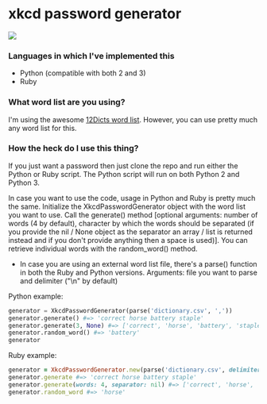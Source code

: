 # xkcd password generator
![](http://imgs.xkcd.com/comics/password_strength.png)
### Languages in which I've implemented this
* Python (compatible with both 2 and 3)
* Ruby

### What word list are you using?
I'm using the awesome [12Dicts word list](http://wordlist.aspell.net/12dicts/). However, you can use pretty much any word list for this.

### How the heck do I use this thing?
If you just want a password then just clone the repo and run either the Python or Ruby script. The Python script will run on both Python 2 and  Python 3.

In case you want to use the code, usage in Python and Ruby is pretty much the same. Initialize the XkcdPasswordGenerator object with the word list you want to use. Call the generate() method [optional arguments: number of words (4 by default), character by which the words should be separated (if you provide the nil / None object as the separator an array / list is returned instead and if you don't provide anything then a space is used)]. You can retrieve individual words with the random_word() method.
* In case you are using an external word list file, there's a parse() function in both the Ruby and Python versions. Arguments: file you want to parse and delimiter ("\n" by default)

Python example:
```python
generator = XkcdPasswordGenerator(parse('dictionary.csv', ','))
generator.generate() #=> 'correct horse battery staple'
generator.generate(3, None) #=> ['correct', 'horse', 'battery', 'staple']
generator.random_word() #=> 'battery'
generator
```
Ruby example:
```ruby
generator = XkcdPasswordGenerator.new(parse('dictionary.csv', delimiter: ','))
generator.generate #=> 'correct horse battery staple'
generator.generate(words: 4, separator: nil) #=> ['correct', 'horse', 'battery', 'staple']
generator.random_word #=> 'horse'
```

